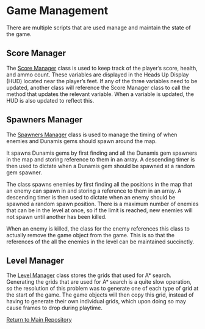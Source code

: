 # Game Management
There are multiple scripts that are used manage and maintain the state of the game.

## Score Manager
The [Score Manager](https://github.com/jamalcraig/Dunamis/blob/main/Unity%20CE301/Capstone%20Project/Assets/Scripts/ScoreManager.cs) class is used to keep track of the player’s score, health, and ammo count. These variables are displayed in the Heads Up Display (HUD) located near the player’s feet. If any of the three variables need to be updated, another class will reference the Score Manager class to call the method that updates the relevant variable. When a variable is updated, the HUD is also updated to reflect this.

## Spawners Manager
The [Spawners Manager](https://github.com/jamalcraig/Dunamis/blob/main/Unity%20CE301/Capstone%20Project/Assets/Scripts/SpawnersManager.cs) class is used to manage the timing of when enemies and Dunamis gems should spawn around the map.   

It spawns Dunamis gems by first finding and all the Dunamis gem spawners in the map and storing reference to them in an array. A descending timer is then used to dictate when a Dunamis gem should be spawned at a random gem spawner.    

The class spawns enemies by first finding all the positions in the map that an enemy can spawn in and storing a reference to them in an array. A descending timer is then used to dictate when an enemy should be spawned a random spawn position. There is a maximum number of enemies that can be in the level at once, so if the limit is reached, new enemies will not spawn until another has been killed. 

When an enemy is killed, the class for the enemy references this class to actually remove the game object from the game. This is so that the references of the all the enemies in the level can be maintained succinctly.  

## Level Manager
The [Level Manager](https://github.com/jamalcraig/Dunamis/blob/main/Unity%20CE301/Capstone%20Project/Assets/Scripts/LevelManager.cs) class stores the grids that used for A* search. Generating the grids that are used for A* search is a quite slow operation, so the resolution of this problem was to generate one of each type of grid at the start of the game. The game objects will then copy this grid, instead of having to generate their own individual grids, which upon doing so may cause frames to drop during playtime.  


[Return to Main Repository](https://github.com/jamalcraig/Dunamis)
